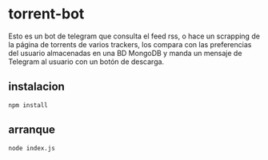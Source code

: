 # torrent-bot

Esto es un bot de telegram que consulta el feed rss, o hace un scrapping de la página de torrents de varios trackers, los compara con las preferencias del usuario almacenadas en una BD MongoDB y manda un mensaje de Telegram al usuario con un botón de descarga.

## instalacion 

```
npm install
```

## arranque

```
node index.js
```
